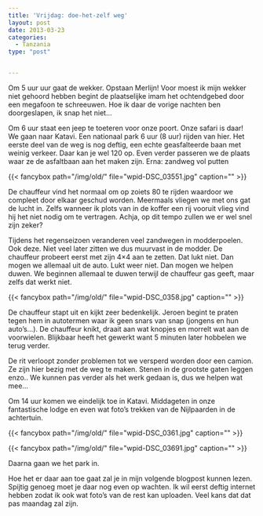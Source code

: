 ```yaml
---
title: 'Vrijdag: doe-het-zelf weg'
layout: post
date: 2013-03-23
categories:
  - Tanzania
type: "post"


---
```

Om 5 uur uur gaat de wekker. Opstaan Merlijn! Voor moest ik mijn wekker niet gehoord hebben begint de plaatselijke imam het ochtendgebed door een megafoon te schreeuwen. Hoe ik daar de vorige nachten ben doorgeslapen, ik snap het niet&#8230;

Om 6 uur staat een jeep te toeteren voor onze poort. Onze safari is daar! We gaan naar Katavi. Een nationaal park 6 uur (8 uur) rijden van hier. Het eerste deel van de weg is nog deftig, een echte geasfalteerde baan met weinig verkeer. Daar kan je wel 120 op. Even verder passeren we de plaats waar ze de asfaltbaan aan het maken zijn. Erna: zandweg vol putten

{{< fancybox path="/img/old/" file="wpid-DSC_03551.jpg"  caption="" >}} 

De chauffeur vind het normaal om op zoiets 80 te rijden waardoor we compleet door elkaar geschud worden. Meermaals vliegen we met ons gat de lucht in. Zelfs wanneer ik plots van in de koffer een rij vooruit vlieg vind hij het niet nodig om te vertragen. Achja, op dit tempo zullen we er wel snel zijn zeker?

Tijdens het regenseizoen veranderen veel zandwegen in modderpoelen. Ook deze. Niet veel later zitten we dus muurvast in de modder. De chauffeur probeert eerst met zijn 4&#215;4 aan te zetten. Dat lukt niet. Dan mogen we allemaal uit de auto. Lukt weer niet. Dan mogen we helpen duwen. We beginnen allemaal te duwen terwijl de chauffeur gas geeft, maar zelfs dat werkt niet.

{{< fancybox path="/img/old/" file="wpid-DSC_0358.jpg"  caption="" >}} 

De chauffeur stapt uit en kijkt zeer bedenkelijk. Jeroen begint te praten tegen hem in autotermen waar ik geen snars van snap (jongens en hun auto&#8217;s&#8230;). De chauffeur knikt, draait aan wat knopjes en morrelt wat aan de voorwielen. Blijkbaar heeft het gewerkt want 5 minuten later hobbelen we terug verder.

De rit verloopt zonder problemen tot we versperd worden door een camion. Ze zijn hier bezig met de weg te maken. Stenen in de grootste gaten leggen enzo.. We kunnen pas verder als het werk gedaan is, dus we helpen wat mee&#8230;

Om 14 uur komen we eindelijk toe in Katavi. Middageten in onze fantastische lodge en even wat foto&#8217;s trekken van de Nijlpaarden in de achtertuin.

{{< fancybox path="/img/old/" file="wpid-DSC_0361.jpg"  caption="" >}} 

{{< fancybox path="/img/old/" file="wpid-DSC_03691.jpg"  caption="" >}} 

Daarna gaan we het park in.

Hoe het er daar aan toe gaat zal je in mijn volgende blogpost kunnen lezen. Spijtig genoeg moet je daar nog even op wachten. Ik wil eerst deftig internet hebben zodat ik ook wat foto&#8217;s van de rest kan uploaden. Veel kans dat dat pas maandag zal zijn.

